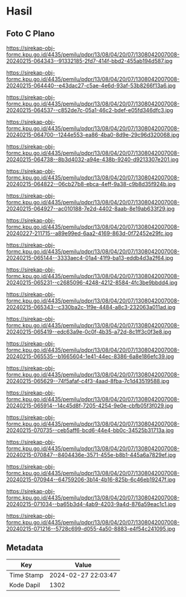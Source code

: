 # Hasil

## Foto C Plano

https://sirekap-obj-formc.kpu.go.id/4435/pemilu/pdpr/13/08/04/20/07/1308042007008-20240215-064343--91332185-2fd7-414f-bbd2-455ab194d587.jpg

https://sirekap-obj-formc.kpu.go.id/4435/pemilu/pdpr/13/08/04/20/07/1308042007008-20240215-064440--e43dac27-c5ae-4e6d-93af-53b8266f13a6.jpg

https://sirekap-obj-formc.kpu.go.id/4435/pemilu/pdpr/13/08/04/20/07/1308042007008-20240215-064537--c852de7c-05a1-46c2-bdef-e05fd346dfc3.jpg

https://sirekap-obj-formc.kpu.go.id/4435/pemilu/pdpr/13/08/04/20/07/1308042007008-20240215-064700--1244e553-ea86-4ba0-8d9e-29c96d320068.jpg

https://sirekap-obj-formc.kpu.go.id/4435/pemilu/pdpr/13/08/04/20/07/1308042007008-20240215-064738--8b3d4032-a94e-438b-9240-d9213307e201.jpg

https://sirekap-obj-formc.kpu.go.id/4435/pemilu/pdpr/13/08/04/20/07/1308042007008-20240215-064822--06cb27b8-ebca-4eff-9a38-c9b8d35f924b.jpg

https://sirekap-obj-formc.kpu.go.id/4435/pemilu/pdpr/13/08/04/20/07/1308042007008-20240215-064927--ac010188-7e2d-4402-8aab-8e19ab633f29.jpg

https://sirekap-obj-formc.kpu.go.id/4435/pemilu/pdpr/13/08/04/20/07/1308042007008-20240227-211715--a89e99ed-6aa2-4169-863d-0f72452e29fc.jpg

https://sirekap-obj-formc.kpu.go.id/4435/pemilu/pdpr/13/08/04/20/07/1308042007008-20240215-065144--3333aec4-01a4-41f9-ba13-eddb4d3a2f64.jpg

https://sirekap-obj-formc.kpu.go.id/4435/pemilu/pdpr/13/08/04/20/07/1308042007008-20240215-065231--c2685096-4248-4212-8584-4fc3be9bbdd4.jpg

https://sirekap-obj-formc.kpu.go.id/4435/pemilu/pdpr/13/08/04/20/07/1308042007008-20240215-065343--c330ba2c-1f9e-4484-a8c3-232063a011ad.jpg

https://sirekap-obj-formc.kpu.go.id/4435/pemilu/pdpr/13/08/04/20/07/1308042007008-20240215-065419--edc63a9e-0c0f-4b35-a72d-8c1ff3c0f3e8.jpg

https://sirekap-obj-formc.kpu.go.id/4435/pemilu/pdpr/13/08/04/20/07/1308042007008-20240215-065535--b1665604-1e41-44ec-8386-6a8e186efc39.jpg

https://sirekap-obj-formc.kpu.go.id/4435/pemilu/pdpr/13/08/04/20/07/1308042007008-20240215-065629--74f5afaf-c4f3-4aad-8fba-7c1d43519588.jpg

https://sirekap-obj-formc.kpu.go.id/4435/pemilu/pdpr/13/08/04/20/07/1308042007008-20240215-065914--14c45d8f-7205-4254-9e0e-cbfb05f3f029.jpg

https://sirekap-obj-formc.kpu.go.id/4435/pemilu/pdpr/13/08/04/20/07/1308042007008-20240215-070735--ceb5aff6-bcd6-44e4-bb0c-34525b31713a.jpg

https://sirekap-obj-formc.kpu.go.id/4435/pemilu/pdpr/13/08/04/20/07/1308042007008-20240215-070847--8404436e-3571-455e-b8b1-445a6a7829ef.jpg

https://sirekap-obj-formc.kpu.go.id/4435/pemilu/pdpr/13/08/04/20/07/1308042007008-20240215-070944--64759206-3b14-4b16-825b-6c46eb19247f.jpg

https://sirekap-obj-formc.kpu.go.id/4435/pemilu/pdpr/13/08/04/20/07/1308042007008-20240215-071034--ba65b3d4-4ab9-4203-9a4d-876a59eac1c1.jpg

https://sirekap-obj-formc.kpu.go.id/4435/pemilu/pdpr/13/08/04/20/07/1308042007008-20240215-071216--5728c699-d055-4a50-8883-e4f54c241095.jpg


## Metadata

| Key        | Value               |
| ---------- | ------------------- |
| Time Stamp | 2024-02-27 22:03:47 |
| Kode Dapil | 1302                |



